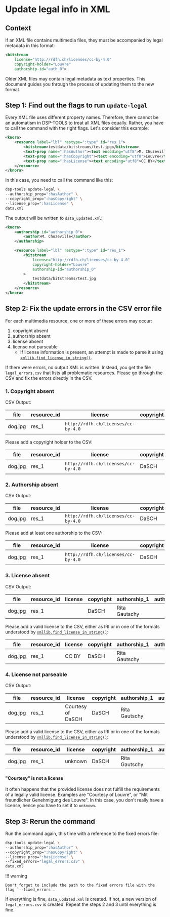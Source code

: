 # Update legal info in XML

## Context

If an XML file contains multimedia files, they must be accompanied by legal metadata
in this format: 

```xml
<bitstream 
    license="http://rdfh.ch/licenses/cc-by-4.0" 
    copyright-holder="Louvre" 
    authorship-id="auth_0">
```

Older XML files may contain legal metadata as text properties. 
This document guides you through the process of updating them to the new format.

## Step 1: Find out the flags to run `update-legal`

Every XML file uses different property names. 
Therefore, there cannot be an automatism in DSP-TOOLS to treat all XML files equally.
Rather, you have to call the command with the right flags.
Let's consider this example:

```xml
<knora>
    <resource label="lbl" restype=":type" id="res_1">
        <bitstream>testdata/bitstreams/test.jpg</bitstream>
        <text-prop name=":hasAuthor"><text encoding="utf8">M. Chuzeville</text></text-prop>
        <text-prop name=":hasCopyright"><text encoding="utf8">Louvre</text></text-prop>
        <text-prop name=":hasLicense"><text encoding="utf8">CC BY</text></text-prop>
    </resource>
</knora>
```

In this case, you need to call the command like this:

```bash
dsp-tools update-legal \
--authorship_prop=":hasAuthor" \
--copyright_prop=":hasCopyright" \
--license_prop=":hasLicense" \
data.xml
```

The output will be written to `data_updated.xml`:

```xml
<knora>
    <authorship id="authorship_0">
        <author>M. Chuzeville</author>
    </authorship>

    <resource label="lbl" restype=":type" id="res_1">
        <bitstream 
            license="http://rdfh.ch/licenses/cc-by-4.0" 
            copyright-holder="Louvre" 
            authorship-id="authorship_0"
        >
            testdata/bitstreams/test.jpg
        </bitstream>
    </resource>
</knora>
```

## Step 2: Fix the update errors in the CSV error file

For each multimedia resource, one or more of these errors may occur:

1. copyright absent
2. authorship absent
3. license absent
4. license not parseable
    - If license information is present, 
      an attempt is made to parse it using [`xmllib.find_license_in_string()`](
      https://docs.dasch.swiss/latest/DSP-TOOLS/xmllib-api-reference/helpers/#xmllib.helpers.find_license_in_string).

If there were errors, no output XML is written.
Instead, you get the file `legal_errors.csv` that lists all problematic resources.
Please go through the CSV and fix the errors directly in the CSV.

### 1. Copyright absent

CSV Output:

| file    | resource_id | license                             | copyright | authorship_1  | authorship_2    |
| ------- | ----------- | ----------------------------------- | --------- | ------------- | --------------- |
| dog.jpg | res_1       | `http://rdfh.ch/licenses/cc-by-4.0` |           | Rita Gautschy | Daniela Subotic |

Please add a copyright holder to the CSV:

| file    | resource_id | license                             | copyright | authorship_1  | authorship_2    |
| ------- | ----------- | ----------------------------------- | --------- | ------------- | --------------- |
| dog.jpg | res_1       | `http://rdfh.ch/licenses/cc-by-4.0` | DaSCH     | Rita Gautschy | Daniela Subotic |

### 2. Authorship absent

CSV Output:

| file    | resource_id | license                             | copyright | authorship_1 | authorship_2 |
| ------- | ----------- | ----------------------------------- | --------- | ------------ | ------------ |
| dog.jpg | res_1       | `http://rdfh.ch/licenses/cc-by-4.0` | DaSCH     |              |              |

Please add at least one authorship to the CSV:

| file    | resource_id | license                             | copyright | authorship_1  | authorship_2 |
| ------- | ----------- | ----------------------------------- | --------- | ------------- | ------------ |
| dog.jpg | res_1       | `http://rdfh.ch/licenses/cc-by-4.0` | DaSCH     | Rita Gautschy |              |

### 3. License absent

CSV Output:

| file    | resource_id | license | copyright | authorship_1  | authorship_2 |
| ------- | ----------- | ------- | --------- | ------------- | ------------ |
| dog.jpg | res_1       |         | DaSCH     | Rita Gautschy |              |

Please add a valid license to the CSV, either as IRI or in one of the formats understood by 
[`xmllib.find_license_in_string()`](
https://docs.dasch.swiss/latest/DSP-TOOLS/xmllib-api-reference/helpers/#xmllib.helpers.find_license_in_string):

| file    | resource_id | license | copyright | authorship_1  | authorship_2 |
| ------- | ----------- | ------- | --------- | ------------- | ------------ |
| dog.jpg | res_1       | CC BY   | DaSCH     | Rita Gautschy |              |

### 4. License not parseable

CSV Output:

| file    | resource_id | license           | copyright | authorship_1  | authorship_2 |
| ------- | ----------- | ----------------- | --------- | ------------- | ------------ |
| dog.jpg | res_1       | Courtesy of DaSCH | DaSCH     | Rita Gautschy |              |

Please add a valid license to the CSV, either as IRI or in one of the formats understood by 
[`xmllib.find_license_in_string()`](
https://docs.dasch.swiss/latest/DSP-TOOLS/xmllib-api-reference/helpers/#xmllib.helpers.find_license_in_string):

| file    | resource_id | license | copyright | authorship_1  | authorship_2 |
| ------- | ----------- | ------- | --------- | ------------- | ------------ |
| dog.jpg | res_1       | unknown | DaSCH     | Rita Gautschy |              |


#### "Courtesy" is not a license

It often happens that the provided license does not fulfill the requirements of a legally valid license.
Examples are "Courtesy of Louvre", or "Mit freundlicher Genehmigung des Louvre".
In this case, you don't really have a license, hence you have to set it to `unknown`.

## Step 3: Rerun the command

Run the command again, this time with a reference to the fixed errors file:

```bash
dsp-tools update-legal \
--authorship_prop=":hasAuthor" \
--copyright_prop=":hasCopyright" \
--license_prop=":hasLicense" \
--fixed_errors="legal_errors.csv" \
data.xml
```

!!! warning

    Don't forget to include the path to the fixed errors file with the flag `--fixed_errors`.

If everything is fine, `data_updated.xml` is created.
If not, a new version of `legal_errors.csv` is created.
Repeat the steps 2 and 3 until everything is fine.
